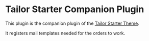 # Tailor Starter Companion Plugin
This plugin is the companion plugin of the [Tailor Starter Theme](https://github.com/artistro08/tailor-starter). 

It registers mail templates needed for the orders to work. 